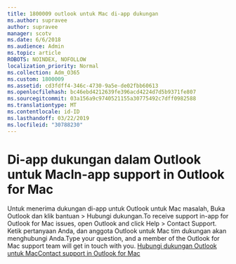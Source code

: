 ```yaml
---
title: 1800009 outlook untuk Mac di-app dukungan
ms.author: supravee
author: supravee
manager: scotv
ms.date: 6/6/2018
ms.audience: Admin
ms.topic: article
ROBOTS: NOINDEX, NOFOLLOW
localization_priority: Normal
ms.collection: Adm_O365
ms.custom: 1800009
ms.assetid: cd3fdff4-346c-4730-9a5e-de02fbb60613
ms.openlocfilehash: bc46ebd4212639fe396acd4224d7d5b9371fe807
ms.sourcegitcommit: 03a156a9c9740521155a30775492c7dff0982588
ms.translationtype: MT
ms.contentlocale: id-ID
ms.lasthandoff: 03/22/2019
ms.locfileid: "30788230"
---
```

# <a name="in-app-support-in-outlook-for-mac"></a><span data-ttu-id="c4cb7-102">Di-app dukungan dalam Outlook untuk Mac</span><span class="sxs-lookup"><span data-stu-id="c4cb7-102">In-app support in Outlook for Mac</span></span>

<span data-ttu-id="c4cb7-103">Untuk menerima dukungan di-app untuk Outlook untuk Mac masalah, Buka Outlook dan klik bantuan \> Hubungi dukungan.</span><span class="sxs-lookup"><span data-stu-id="c4cb7-103">To receive support in-app for Outlook for Mac issues, open Outlook and click Help \> Contact Support.</span></span> <span data-ttu-id="c4cb7-104">Ketik pertanyaan Anda, dan anggota Outlook untuk Mac tim dukungan akan menghubungi Anda.</span><span class="sxs-lookup"><span data-stu-id="c4cb7-104">Type your question, and a member of the Outlook for Mac support team will get in touch with you.</span></span> [<span data-ttu-id="c4cb7-105">Hubungi dukungan Outlook untuk Mac</span><span class="sxs-lookup"><span data-stu-id="c4cb7-105">Contact support in Outlook for Mac</span></span>](https://answers.microsoft.com/en-us/msoffice/forum/msoffice_outlook-mso_mac/new-contact-support-feature-in-outlook-2016-for/d4fc21c4-25e2-4e10-b943-1fba6542b517)
